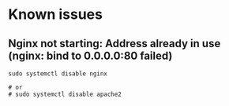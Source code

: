 # Known issues

## Nginx not starting: Address already in use \(nginx: bind to 0.0.0.0:80 failed\)

```text
sudo systemctl disable nginx

# or
# sudo systemctl disable apache2
```

